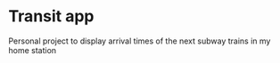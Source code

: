 # Transit app

Personal project to display arrival times of the next subway trains in my home station
